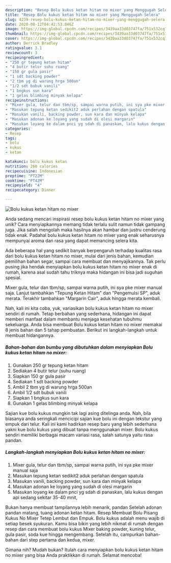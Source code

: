 ```yaml
---
description: "Resep Bolu kukus ketan hitam no mixer yang Menggugah Selera"
title: "Resep Bolu kukus ketan hitam no mixer yang Menggugah Selera"
slug: 4239-resep-bolu-kukus-ketan-hitam-no-mixer-yang-menggugah-selera
date: 2020-08-12T04:42:53.846Z
image: https://img-global.cpcdn.com/recipes/3439aa33d03747fa/751x532cq70/bolu-kukus-ketan-hitam-no-mixer-foto-resep-utama.jpg
thumbnail: https://img-global.cpcdn.com/recipes/3439aa33d03747fa/751x532cq70/bolu-kukus-ketan-hitam-no-mixer-foto-resep-utama.jpg
cover: https://img-global.cpcdn.com/recipes/3439aa33d03747fa/751x532cq70/bolu-kukus-ketan-hitam-no-mixer-foto-resep-utama.jpg
author: Derrick Bradley
ratingvalue: 3.1
reviewcount: 3
recipeingredient:
- "250 gr tepung ketan hitam"
- "4 butir telur suhu ruang"
- "150 gr gula pasir"
- "1 sdt backing powder"
- "2 tbm yg di warung hrga 500an"
- "1/2 sdt bubuk vanili"
- "1 bngkus sun kara"
- "1 gelas blimbing minyak kelapa"
recipeinstructions:
- "Mixer gula, telur dan tbm/sp, sampai warna putih, ini sya pke mixer manual saja"
- "Masukan tepung ketan sedikit2 aduk perlahan dengan spatula"
- "Masukan vanili, backing powder, sun kara dan minyak kelapa"
- "Masukan adonan ke loyang yang sudah di olesi margarin"
- "Masukan loyang ke dalam pnci yg sdah di panaskan, lalu kukus dengan api sedang sekitar 35-40 mnit,"
categories:
- Resep
tags:
- bolu
- kukus
- ketan

katakunci: bolu kukus ketan 
nutrition: 260 calories
recipecuisine: Indonesian
preptime: "PT22M"
cooktime: "PT42M"
recipeyield: "4"
recipecategory: Dinner

---
```



![Bolu kukus ketan hitam no mixer](https://img-global.cpcdn.com/recipes/3439aa33d03747fa/751x532cq70/bolu-kukus-ketan-hitam-no-mixer-foto-resep-utama.jpg)

Anda sedang mencari inspirasi resep bolu kukus ketan hitam no mixer yang unik? Cara menyiapkannya memang tidak terlalu sulit namun tidak gampang juga. Jika salah mengolah maka hasilnya akan hambar dan justru cenderung tidak enak. Padahal bolu kukus ketan hitam no mixer yang enak seharusnya mempunyai aroma dan rasa yang dapat memancing selera kita.

Ada beberapa hal yang sedikit banyak berpengaruh terhadap kualitas rasa dari bolu kukus ketan hitam no mixer, mulai dari jenis bahan, kemudian pemilihan bahan segar, sampai cara membuat dan menyajikannya. Tak perlu pusing jika hendak menyiapkan bolu kukus ketan hitam no mixer enak di rumah, karena asal sudah tahu triknya maka hidangan ini bisa jadi suguhan spesial.

Mixer gula, telur dan tbm/sp, sampai warna putih, ini sya pke mixer manual saja. Lanjut tambahkan &#34;Tepung Ketan Hitam&#34; dan &#34;Pengemulsi SP&#34;, aduk merata. Terakhir tambahkan &#34;Margarin Cair&#34;, aduk hingga merata kembali.


Nah, kali ini kita coba, yuk, variasikan bolu kukus ketan hitam no mixer sendiri di rumah. Tetap berbahan yang sederhana, hidangan ini dapat memberi manfaat dalam membantu menjaga kesehatan tubuhmu sekeluarga. Anda bisa membuat Bolu kukus ketan hitam no mixer memakai 8 jenis bahan dan 5 tahap pembuatan. Berikut ini langkah-langkah untuk membuat hidangannya.

<!--inarticleads1-->

##### Bahan-bahan dan bumbu yang dibutuhkan dalam menyiapkan Bolu kukus ketan hitam no mixer:

1. Gunakan 250 gr tepung ketan hitam
1. Sediakan 4 butir telur (suhu ruang)
1. Siapkan 150 gr gula pasir
1. Sediakan 1 sdt backing powder
1. Ambil 2 tbm yg di warung hrga 500an
1. Ambil 1/2 sdt bubuk vanili
1. Siapkan 1 bngkus sun kara
1. Gunakan 1 gelas blimbing minyak kelapa


Sajian kue bolu kukus mungkin tak lagi asing ditelinga anda. Nah, bila biasanya anda seringkali mencicipi sajian kue bolu ini dengan tekstur yang empuk dari telur. Kali ini kami hadirkan resep baru yang lebih sederhana yakni kue bolu kukus yang dibuat tanpa menggunakan mixer. Bolu kukus sendiri memiliki berbagai macam variasi rasa, salah satunya yaitu rasa pandan. 

<!--inarticleads2-->

##### Langkah-langkah menyiapkan Bolu kukus ketan hitam no mixer:

1. Mixer gula, telur dan tbm/sp, sampai warna putih, ini sya pke mixer manual saja
1. Masukan tepung ketan sedikit2 aduk perlahan dengan spatula
1. Masukan vanili, backing powder, sun kara dan minyak kelapa
1. Masukan adonan ke loyang yang sudah di olesi margarin
1. Masukan loyang ke dalam pnci yg sdah di panaskan, lalu kukus dengan api sedang sekitar 35-40 mnit,


Bukan hanya membuat tampilannya lebih menarik, pandan Setelah adonan pandan matang, tuang adonan ketan hitam. Resep Membuat Bolu Pisang Kukus No Mixer Tetep Lembut dan Empuk. Bolu kukus adalah menu wajib di setiap besek syukuran. Kamu bisa bikin yang lebih nikmat di rumah dengan resep dan cara membuat bolu kukus Mixer baking powder, kuning telur, gula pasir, soda kue hingga mengembang. Setelah itu, campurkan bahan-bahan dari step pertama dan kedua, mixer. 

Gimana nih? Mudah bukan? Itulah cara menyiapkan bolu kukus ketan hitam no mixer yang bisa Anda praktikkan di rumah. Selamat mencoba!
